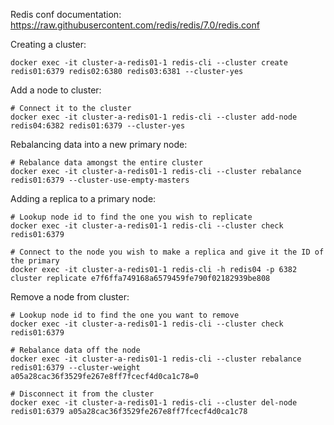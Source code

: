 Redis conf documentation: https://raw.githubusercontent.com/redis/redis/7.0/redis.conf

Creating a cluster:

```
docker exec -it cluster-a-redis01-1 redis-cli --cluster create redis01:6379 redis02:6380 redis03:6381 --cluster-yes
```

Add a node to cluster:

```
# Connect it to the cluster
docker exec -it cluster-a-redis01-1 redis-cli --cluster add-node redis04:6382 redis01:6379 --cluster-yes
```

Rebalancing data into a new primary node:

```
# Rebalance data amongst the entire cluster
docker exec -it cluster-a-redis01-1 redis-cli --cluster rebalance redis01:6379 --cluster-use-empty-masters
```

Adding a replica to a primary node:

```
# Lookup node id to find the one you wish to replicate
docker exec -it cluster-a-redis01-1 redis-cli --cluster check redis01:6379

# Connect to the node you wish to make a replica and give it the ID of the primary
docker exec -it cluster-a-redis01-1 redis-cli -h redis04 -p 6382 cluster replicate e7f6ffa749168a6579459fe790f02182939be808
```

Remove a node from cluster:

```
# Lookup node id to find the one you want to remove
docker exec -it cluster-a-redis01-1 redis-cli --cluster check redis01:6379

# Rebalance data off the node
docker exec -it cluster-a-redis01-1 redis-cli --cluster rebalance redis01:6379 --cluster-weight a05a28cac36f3529fe267e8ff7fcecf4d0ca1c78=0

# Disconnect it from the cluster
docker exec -it cluster-a-redis01-1 redis-cli --cluster del-node redis01:6379 a05a28cac36f3529fe267e8ff7fcecf4d0ca1c78
```
